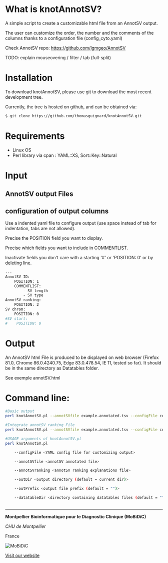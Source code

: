 # What is knotAnnotSV?
A simple script to create a customizable html file from an AnnotSV output.

The user can customize the order, the number and the comments of the columns thanks to a configuration file (config_cyto.yaml)

Check AnnotSV repo: https://github.com/lgmgeo/AnnotSV

TODO: explain mouseovering / filter / tab (full-split)

# Installation

To download knotAnnotSV, please use git to download the most recent development tree.

Currently, the tree is hosted on github, and can be obtained via:

```bash
$ git clone https://github.com/thomasguignard/knotAnnotSV.git
```

# Requirements 

- Linux OS
- Perl library via cpan : YAML::XS, Sort::Key::Natural


# Input

## AnnotSV output Files


## configuration of output columns

Use a indented yaml file to configure output (use space instead of tab for indentation, tabs are not allowed).

Precise the POSITION field you want to display.

Precise which fields you want to include in COMMENTLIST.

Inactivate fields you don't care with a starting '#' or 'POSITION: 0' or by deleting line.

```bash
---
AnnotSV ID:
    POSITION: 1
    COMMENTLIST:
        - SV length
        - SV type
AnnotSV ranking:
    POSITION: 2
SV chrom:
    POSITION: 0
#SV start:
#    POSITION: 0
```
# Output

An AnnotSV html File is produced to be displayed on web browser (Firefox 81.0, Chrome 86.0.4240.75, Edge 83.0.478.54, IE 11, tested so far). It should be in the same directory as Datatables folder. 

See exemple annotSV.html


# Command line:
```bash
#Basic output
perl knotAnnotSV.pl --annotSVfile example.annotated.tsv --configFile config_cyto.yaml

#Integrate annotSV ranking File
perl knotAnnotSV.pl --annotSVfile example.annotated.tsv --configFile config_cyto.yaml --annotSVranking example.ranking.tsv

#USAGE arguments of knotAnnotSV.pl
perl knotAnnotSV.pl

    --configFile <YAML config file for customizing output>

    --annotSVfile <annotSV annotated file> 

    --annotSVranking <annotSV ranking explanations file>

    --outDir <output directory (default = current dir)> 

    --outPrefix <output file prefix (default = "")> 

    --datatableDir <directory containing datatables files (default = "")>
  
```


--------------------------------------------------------------------------------

**Montpellier Bioinformatique pour le Diagnostic Clinique (MoBiDiC)**

*CHU de Montpellier*

France

![MoBiDiC](https://raw.githubusercontent.com/mobidic/Captain-ACHAB/master/img/logo-mobidic.png)

[Visit our website](https://neuro-2.iurc.montp.inserm.fr/mobidic/)
